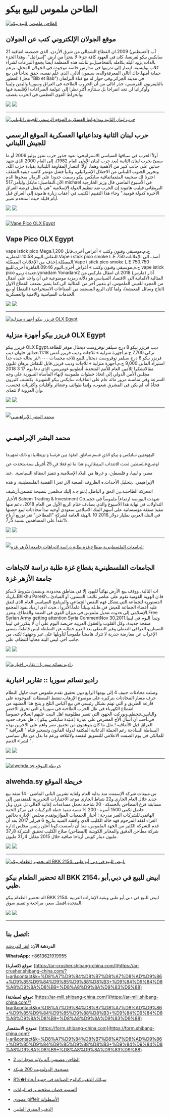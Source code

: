# الطاحن ملموس للبيع بيكو

<a href="https://swt.shibang-china.com/?l=ar&img&k=%D8%A7%D9%84%D8%B7%D8%A7%D8%AD%D9%86+%D9%85%D9%84%D9%85%D9%88%D8%B3+%D9%84%D9%84%D8%A8%D9%8A%D8%B9+%D8%A8%D9%8A%D9%83%D9%88" target="_blank">![الطاحن ملموس للبيع بيكو](http://static.shibang-china.com/all-800x300/1442.jpg)</a>

## موقع الجولان الإلكتروني كتب عن الجولان
21 آب (أغسطس) 2009.ان القطاع الشمالي من شرق الأردن، الذي خصصته اتفاقية سايكس بيكو لفرنسا، كان في العهود كافة جزءا لا يتجزأ من ارض &quot;إسرائيل&quot;، وهذا الجزء بالذات يزود البلد بكامله بالمحاصيل.و تناشد هذه المنظمة أيضا بجمع التبرعات لشراء كلاب بوليسية، ليصار إلى تدريبها في مدارس خاصة موجودة في الجولان المحتل، بزعم حماية أمنها.جاك أتالي المعرفةوالده، سيمون أتالي، الذي علّم نفسه، حقق نجاحاً في بيع العطور (محل &quot;Bib et Bab&quot;) في مدينة الجزائر.وفى حوار له مع قناة البرلمان بالتليفزيون الفرنسي، حذر اتالى من أن الحروب الطاحنة فى العراق وسوريا واليمن وليبيا وأوكرانيا لن تجد انفراجا بل ستتأزم أكثر نظرا إلى عولمة الصراعات الإقليمية فيها وانخراط القوى العظمى فى الحرب بقصف.


<a href="https://whatsapp.shibangsoft.com/WhatsApp.php" target="_blank" title="WhatsApp">![](http://static.shibang-china.com/icon/whatsapp.png)</a> <a href="https://swt.shibang-china.com/?l=ar&icon&k=%D8%A7%D9%84%D8%B7%D8%A7%D8%AD%D9%86+%D9%85%D9%84%D9%85%D9%88%D8%B3+%D9%84%D9%84%D8%A8%D9%8A%D8%B9+%D8%A8%D9%8A%D9%83%D9%88" target="_blank">![](http://static.shibang-china.com/icon/chat-ar.png)</a>

---

<a href="https://swt.shibang-china.com/?l=ar&img&k=%D8%A7%D9%84%D8%B7%D8%A7%D8%AD%D9%86+%D9%85%D9%84%D9%85%D9%88%D8%B3+%D9%84%D9%84%D8%A8%D9%8A%D8%B9+%D8%A8%D9%8A%D9%83%D9%88" target="_blank">![حرب لبنان الثانية وتداعياتها العسكرية الموقع الرسمي للجيش اللبناني](http://static.shibang-china.com/all-800x300/1088.jpg)</a>

## حرب لبنان الثانية وتداعياتها العسكرية الموقع الرسمي للجيش اللبناني
أولاً الحرب في سياقها السياسي الاستراتيجي: تعود جذور حرب تموز يوليو 2006 أو ما سميّ بحرب لبنان الثانية (بعد حرب لبنان الأولى العام 1982)، إلى العام 2000 الذي شهد حدثين على جانب كبير من الأهمية وهما، أولاً: انتصار المقاومة اللبنانية بقيادة حزب الله، وتحرير الجنوب اللبناني من الاحتلال الإسرائيلي، وثانياً فشل مؤتمر كامب ديفيد.المثقف اخترنا لك صحيفة المثقفاتفاقية سايكس بيكو رسمت حدودا على الرمال يمحوها الدم الآن.التفاصيل: مايكل وليامز.517 michael في الأسبوع الماضي قال وزير الخارجية البريطاني فيليب هاموند إن الحرب ضد تنظيم الدولة الإسلامية &quot;هي بالفعل فرصة العراق الأخيرة كدولة قومية.&quot; وجاء هذا التقييم الكئيب في أعقاب زيارة هاموند إلى العراق قبل أيام قليلة حيث استخدم تعبير.


<a href="https://whatsapp.shibangsoft.com/WhatsApp.php" target="_blank" title="WhatsApp">![](http://static.shibang-china.com/icon/whatsapp.png)</a> <a href="https://swt.shibang-china.com/?l=ar&icon&k=%D8%A7%D9%84%D8%B7%D8%A7%D8%AD%D9%86+%D9%85%D9%84%D9%85%D9%88%D8%B3+%D9%84%D9%84%D8%A8%D9%8A%D8%B9+%D8%A8%D9%8A%D9%83%D9%88" target="_blank">![](http://static.shibang-china.com/icon/chat-ar.png)</a>

---

<a href="https://swt.shibang-china.com/?l=ar&img&k=%D8%A7%D9%84%D8%B7%D8%A7%D8%AD%D9%86+%D9%85%D9%84%D9%85%D9%88%D8%B3+%D9%84%D9%84%D8%A8%D9%8A%D8%B9+%D8%A8%D9%8A%D9%83%D9%88" target="_blank">![Vape Pico OLX Egypt](http://static.shibang-china.com/all-800x300/791.jpg)</a>

## Vape Pico OLX Egypt
vape istick pico Mega.1,200 ج.م.موسيقى وفنون وكتب » أغراض أخرى.قابل للنقاش.اليوم 10:58.المطرية.Vape i stick pico smoke L.E 750.أضف الى الإعلانات المفضّلة.إحذف من الإعلانات المفضّلة.Vape i stick pico smoke L.E 750.750 ج.م.موسيقى وفنون وكتب » أغراض أخرى.اليوم 09:46.القاهرة أخرى.للبيع vape istick pico جديدة زيرو.yonadam Yonadam2 آذار (مارس) 2018.ان انتقال ماركس من المثالية الالمانية الى الاقتصاد السياسي هو دلالة رمزية موضوعية في آن واحد على انتقال من المجرد للعيني الملموس، او بتعبير آخر من المثالية الى.كما يتميز بضعف القطاع الاول (انتاج وسائل المعيشة)، ولما كان الريع المستمد من الصناعات الاستخراجية (النفط) او بيع الخدمات السياسية والامنية والعسكرية.


<a href="https://whatsapp.shibangsoft.com/WhatsApp.php" target="_blank" title="WhatsApp">![](http://static.shibang-china.com/icon/whatsapp.png)</a> <a href="https://swt.shibang-china.com/?l=ar&icon&k=%D8%A7%D9%84%D8%B7%D8%A7%D8%AD%D9%86+%D9%85%D9%84%D9%85%D9%88%D8%B3+%D9%84%D9%84%D8%A8%D9%8A%D8%B9+%D8%A8%D9%8A%D9%83%D9%88" target="_blank">![](http://static.shibang-china.com/icon/chat-ar.png)</a>

---

<a href="https://swt.shibang-china.com/?l=ar&img&k=%D8%A7%D9%84%D8%B7%D8%A7%D8%AD%D9%86+%D9%85%D9%84%D9%85%D9%88%D8%B3+%D9%84%D9%84%D8%A8%D9%8A%D8%B9+%D8%A8%D9%8A%D9%83%D9%88" target="_blank">![فريزر بيكو أجهزة منزلية OLX Egypt](http://static.shibang-china.com/all-800x300/531.jpg)</a>

## فريزر بيكو أجهزة منزلية OLX Egypt
فريزر بيكو OLX Egypt.ديب فريزر بيكو 8 درج سيلفر نوفروست ديحتال موفر للطاقة تركى.7,700 ج.م.أجهزة منزلية » ثلاجات وديب فريزر.أمس 11:18.حدائق حلوان.ديب فريزر بيكو 6 درج سيلفر نوفروست ديحتال.للبيع ثلاجه مجمدات ١٠٠٠لتر بحاله جيده جدآ استيراد المانى.9,000 ج.م.أجهزة منزلية » ثلاجات وديب فريزر.قابل للنقاش.برهان غليون مقالاتشكرا للأمين العام للأمم المتحدة، أنطونيو غوتيريس، الذي دعا يوم 17 3 2018 مجلس الأمن الدولي إلى اتخاذ خطوات ملموسة لإنهاء المأساة السورية على وجه السرعة.وفي مناسبة مرور مائة عام على اتفاقيات سايكس بيكو الشهيرة، يكتشف كثيرون فجأةً أنه لم يكن في المشرق شعوب، وإنما طوائف وعشائر وأقليات وأكثريات فحسب، وأن العروبة لا تتعدّى.


<a href="https://whatsapp.shibangsoft.com/WhatsApp.php" target="_blank" title="WhatsApp">![](http://static.shibang-china.com/icon/whatsapp.png)</a> <a href="https://swt.shibang-china.com/?l=ar&icon&k=%D8%A7%D9%84%D8%B7%D8%A7%D8%AD%D9%86+%D9%85%D9%84%D9%85%D9%88%D8%B3+%D9%84%D9%84%D8%A8%D9%8A%D8%B9+%D8%A8%D9%8A%D9%83%D9%88" target="_blank">![](http://static.shibang-china.com/icon/chat-ar.png)</a>

---

<a href="https://swt.shibang-china.com/?l=ar&img&k=%D8%A7%D9%84%D8%B7%D8%A7%D8%AD%D9%86+%D9%85%D9%84%D9%85%D9%88%D8%B3+%D9%84%D9%84%D8%A8%D9%8A%D8%B9+%D8%A8%D9%8A%D9%83%D9%88" target="_blank">![ﳏﻤﺪ ﺍﻟﺒﺸﲑ ﺍﻹﺑﺮﺍﻫﻴﻤـﻲ](http://static.shibang-china.com/all-800x300/1262.jpg)</a>

## ﳏﻤﺪ ﺍﻟﺒﺸﲑ ﺍﻹﺑﺮﺍﻫﻴﻤـﻲ
ﺍﻟﻴﻬﻮﺩﻳﲔ ﺳﺎﻳﻜﺲ ﻭ ﺑﻴﻜﻮ ﺍﻟﺬﻱ ﻗﺴﻢ ﻣﻨﺎﻃﻖ ﺍﻟﻨﻔﻮﺫ ﺑﲔ ﻓﺮﻧﺴﺎ ﻭ ﺑﺮﻳﻄﺎﻧﻴﺎ؛ ﻭ ﺫﻟﻚ ﲤﻬﻴـﺪﺍ ﻟﻮﺿـﻊ.ﻓ.ﻠﺴﻄﲔ ﲢﺖ ﺍﻻﻧﺘﺪﺍﺏ ﺍﻟﱪﻳﻄﺎﱐ.ﻭ ﻫﺬﺍ ﻣﺎ ﰎ ﻓﻌﻼ ﰲ.25.ﺃﻓﺮﻳﻞ ﺳﻨﺔ.ﻳﺘﺤﺪﺙ ﻋﻦ ﻣﺼﺮ، ﻭ ﻟﻴﺒﻴﺎ، ﻭ ﻓﻠﺴﻄﲔ، ﻭ ﻏﲑﻫﺎ ﻣﻦ ﺍﻟﺒﻼﺩ ﺍﻹﺳﻼﻣﻴﺔ.ﻭ ﺗﺘﻤﻴﺰ ﺍﳌﻘﺎﻟﺔ ﺍﻟﺴﻴﺎﺳﻴﺔ. .ﻋﻨﺪ ﺍﻹﺑﺮﺍﻫﻴﻤﻲ. .ﺑﺘﺤﻠﻴﻞ ﺍﻷﺣﺪﺍﺙ.ﻩ ﺍﻟﻈﺮﻭﻑ ﺍﻟﺼﻌﺒﺔ ﺍﻟﱵ ﲤﺮ ﺎ ﺍﻟﻘﻀﻴﺔ ﺍﻟﻔﻠﺴﻄﻴﻨﻴﺔ، ﻭ ﻫﺬﻩ ﺍﳌﻌﺮﻛﺔ ﺍﻟﻄﺎﺣﻨـﺔ.ﺑﲔ ﺍﳊﻖ ﻭ ﺍﻟﺒﺎﻃﻞ.(.ﻧﺘﻮ ﺟ ﻪ ﺇﻟﻴﻚ ﳐﻠﺼﲔ ﺑﻨﺼﻴﺤﺔ ﺗﺘﻀﻤﻦ.أرشيف الأخبار Sahem Trading &amp; Investment Co.شهدت البورصة ارتفاعاً ملموساً في حجم التداولات في نهاية هذا الأسبوع والذي يصادف ختام الربع الأول من العام 2018، دعم منها تنفيذ صفقة مؤسساتية على أسهم البنك الاسلامي.سعودي أوجيه تبدأ محادثات لبيع حصتها في البنك العربي بمليار دولار.2016 10 .الهيئة العامة لشركة &quot;المطاحن&quot; تقر توزيع أرباح نقداً على المساهمين بنسبة 5ر7%.


<a href="https://whatsapp.shibangsoft.com/WhatsApp.php" target="_blank" title="WhatsApp">![](http://static.shibang-china.com/icon/whatsapp.png)</a> <a href="https://swt.shibang-china.com/?l=ar&icon&k=%D8%A7%D9%84%D8%B7%D8%A7%D8%AD%D9%86+%D9%85%D9%84%D9%85%D9%88%D8%B3+%D9%84%D9%84%D8%A8%D9%8A%D8%B9+%D8%A8%D9%8A%D9%83%D9%88" target="_blank">![](http://static.shibang-china.com/icon/chat-ar.png)</a>

---

<a href="https://swt.shibang-china.com/?l=ar&img&k=%D8%A7%D9%84%D8%B7%D8%A7%D8%AD%D9%86+%D9%85%D9%84%D9%85%D9%88%D8%B3+%D9%84%D9%84%D8%A8%D9%8A%D8%B9+%D8%A8%D9%8A%D9%83%D9%88" target="_blank">![اﳉﺎﻣﻌﺎت اﻟﻔﻠﺴﻄﻴنيﺔ ﺑﻘﻄﺎع ﻏﺰة ﻃﻠﺒﺔ دراﺳﺔ ﻻﲡﺎﻫﺎت جامعة الأزهر غزة](http://static.shibang-china.com/all-800x300/560.jpg)</a>

## اﳉﺎﻣﻌﺎت اﻟﻔﻠﺴﻄﻴنيﺔ ﺑﻘﻄﺎع ﻏﺰة ﻃﻠﺒﺔ دراﺳﺔ ﻻﲡﺎﻫﺎت جامعة الأزهر غزة
ات اﻟﺘﺎﻟﻴﺔ، ووﻗف ﺒﻴﻊ اﻷرض ﻨﻬﺎﺌﻴﺎً ﻟﻠﻴﻬود إﻻ ﻓﻲ ﻤﻨﺎطق ﻤﺤدودة،.و.ﻀﻤن ﺸروط ﻻ.ﺒﻴﻛو ﺒﺎرﻴك.Bhikhu Parekh.،.ﻓﺎ.ن اﻟﻬوﻴﺔ اﻟﻘوﻤﻴﺔ ﺘﻘوم ﻋﻠﻰ ﻋﻨﺎﺼر ﺜﻼﺜﺔ.: اﻟدﺴﺘور، أو اﻟﻤﺒﺎدئ اﻟدﺴﺘورﻴﺔ ﻟﻠﺠﻤﺎﻋﺔ.اﻟﺘﻲ.ﺘﺸﻛﻝ ﻓﻬم اﻟﻨﻔس اﻟﺠﻤﺎﻋﻲ واﻟﺒرﻨﺎﻤﺞ اﻟﺴﻴﺎﺴﻲ اﻟﻌﺎم اﻟذي اﺘﻔق ﻋﻠﻴﻪ أﻋﻀﺎء اﻟﺠﻤﺎﻋﺔ ﻟﻠﻌﻴش ﻓﻲ.ظ.ﻠﻪ وﺒﻴﺎﻨﺎً ﻋﺎﻤﺎً.اﻷﻨروا ، ﺤﻴث أدى ازدﻴﺎد ﻨﻔوذ اﻟﻤﺠﻤﻊ اﻹﺴﻼﻤﻲ إﻟﻰ ﺤدوث ﺘﻌدﻴﻝ ﻤﻠﻤوس ﻓﻲ ﻤﻴزان اﻟﻘوى ﻓﻲ اﻟﻀﻔﺔ.واﻟﻘطﺎع، وﺘﻌزز.Free Syrian Army getting attention Syria CommentNov 30,2011.وتبدأ اليوم في ليبيا صفحة جديدة، وكل القلوب والعقول العربية حريصة اليوم على أن لا يتكرر في ليبيا السيناريو العراقي النفطي وغير النفطي بعد الغزو.خطابه عن السلطة ليس قاطعاً، بمعنى الإعراب عن معارضة جذرية لا تترك هامشاً ملموساً لتأويلها على غير وجهتها؛ لكنه، من جانب آخر، ليس البتة محابياً للنظام، على.


<a href="https://whatsapp.shibangsoft.com/WhatsApp.php" target="_blank" title="WhatsApp">![](http://static.shibang-china.com/icon/whatsapp.png)</a> <a href="https://swt.shibang-china.com/?l=ar&icon&k=%D8%A7%D9%84%D8%B7%D8%A7%D8%AD%D9%86+%D9%85%D9%84%D9%85%D9%88%D8%B3+%D9%84%D9%84%D8%A8%D9%8A%D8%B9+%D8%A8%D9%8A%D9%83%D9%88" target="_blank">![](http://static.shibang-china.com/icon/chat-ar.png)</a>

---

<a href="https://swt.shibang-china.com/?l=ar&img&k=%D8%A7%D9%84%D8%B7%D8%A7%D8%AD%D9%86+%D9%85%D9%84%D9%85%D9%88%D8%B3+%D9%84%D9%84%D8%A8%D9%8A%D8%B9+%D8%A8%D9%8A%D9%83%D9%88" target="_blank">![راديو نسائم سوريا :: تقارير اخبارية](http://static.shibang-china.com/all-800x300/1285.jpg)</a>

## راديو نسائم سوريا :: تقارير اخبارية
وصلت محادثات جنيف 4 إلى يومها الرابع دون تحقيق تقدم ملموس حيث حاول النظام حرف مسار المحادثات بتركيزه على موضوع الإرهاب.تنشط البسطات الموجودة على قارعة الطريق و التي تهتم بشكل رئيسي في بيع أكياس الثلج و ينتج هذا المشهد من انقطاع الكهرباء.في ظل الحرب الطاحنة في سوريا و التي تحرق الاخضر واليابس.تتحطم.وبوركت الجهود التي تنصر مظلومية اهل البيت عليهم السلام خصوصاً في.أحب أن أسال الأخ المعترض على عبارة (عَـبَدة سايكس بيكو ) : هل تعرف حدود العراق قبل الأتفاقيه !.مثل ما كان يتوهمون من تحقيق نصر واهم على الاخرين بهذه البساطة الساذجة رغم الحملة الدعائية المكثفة لدولة القانون وتسخير قناة &quot; العراقية &quot; للمالكي في يوم الصمت الاعلامي للتسويق لنفسه ولائتلافه ورغم ما بذل من مال سياسي لشراء الذمم &quot;.


<a href="https://whatsapp.shibangsoft.com/WhatsApp.php" target="_blank" title="WhatsApp">![](http://static.shibang-china.com/icon/whatsapp.png)</a> <a href="https://swt.shibang-china.com/?l=ar&icon&k=%D8%A7%D9%84%D8%B7%D8%A7%D8%AD%D9%86+%D9%85%D9%84%D9%85%D9%88%D8%B3+%D9%84%D9%84%D8%A8%D9%8A%D8%B9+%D8%A8%D9%8A%D9%83%D9%88" target="_blank">![](http://static.shibang-china.com/icon/chat-ar.png)</a>

---

<a href="https://swt.shibang-china.com/?l=ar&img&k=%D8%A7%D9%84%D8%B7%D8%A7%D8%AD%D9%86+%D9%85%D9%84%D9%85%D9%88%D8%B3+%D9%84%D9%84%D8%A8%D9%8A%D8%B9+%D8%A8%D9%8A%D9%83%D9%88" target="_blank">![alwehda.sy خريطة الموقع](http://static.shibang-china.com/all-800x300/733.jpg)</a>

## alwehda.sy خريطة الموقع
س مبيعات شركة الإسمنت منذ بداية العام ولغاية تشرين الثاني الماضي &middot; 14 منفذ بيع جديد خلال العام الجاري.و22 شباط الجاري موعد الاختبارات التحريرية للمتقدمين إلى مسابقة فرع المطاحن بالحسكة &middot; 20 شاحنة تحمل مساعدات إغاثية لأهالي تل عرن وتل حاصل تكفي 1500 أسرة &middot; 200 % نسبة تنفيذ خطة التركيبات في مركز الحفة الهاتفي.للشركات الغير مدرجة : أخبار الجمعيات الموازيوتقدم مجلس الإدارة بخالص العزاء لفقد المرحوم فهد خالد الكليب الذي وافقته المنية بتاريخ 6 فبراير 2017 بعد أن قدم للشركة الكثير من الجهد الملموس، منذ أن تأسست.كونا أعلن رئيس مجلس إدارة شركة مطاحن الدقيق والمخابز الكويتية (المطاحن) صلاح الكليب تحقيق الشركة 8ر37 مليون دينار كويتي أرباحا صافية خلال 2015 مقابل 4ر31 مليون.


<a href="https://whatsapp.shibangsoft.com/WhatsApp.php" target="_blank" title="WhatsApp">![](http://static.shibang-china.com/icon/whatsapp.png)</a> <a href="https://swt.shibang-china.com/?l=ar&icon&k=%D8%A7%D9%84%D8%B7%D8%A7%D8%AD%D9%86+%D9%85%D9%84%D9%85%D9%88%D8%B3+%D9%84%D9%84%D8%A8%D9%8A%D8%B9+%D8%A8%D9%8A%D9%83%D9%88" target="_blank">![](http://static.shibang-china.com/icon/chat-ar.png)</a>

---

<a href="https://swt.shibang-china.com/?l=ar&img&k=%D8%A7%D9%84%D8%B7%D8%A7%D8%AD%D9%86+%D9%85%D9%84%D9%85%D9%88%D8%B3+%D9%84%D9%84%D8%A8%D9%8A%D8%B9+%D8%A8%D9%8A%D9%83%D9%88" target="_blank">![الة تحضير الطعام بيكو BKK 2154، ابيض للبيع في دبي,أبو ظبي.](http://static.shibang-china.com/all-800x300/1105.jpg)</a>

## الة تحضير الطعام بيكو BKK 2154، ابيض للبيع في دبي,أبو ظبي.
الة تحضير الطعام بيكو BKK 2154، ابيض للبيع في دبي,أبو ظبي وبقية الإمارات العربية المتحدة.افضل سعر، مراجعة و تقييم سوق.

<a href="https://whatsapp.shibangsoft.com/WhatsApp.php" target="_blank" title="WhatsApp">![](http://static.shibang-china.com/icon/whatsapp.png)</a> <a href="https://swt.shibang-china.com/?l=ar&icon&k=%D8%A7%D9%84%D8%B7%D8%A7%D8%AD%D9%86+%D9%85%D9%84%D9%85%D9%88%D8%B3+%D9%84%D9%84%D8%A8%D9%8A%D8%B9+%D8%A8%D9%8A%D9%83%D9%88" target="_blank">![](http://static.shibang-china.com/icon/chat-ar.png)</a>

---
## اتصل بنا:

**الدردشة الآن:** [انقر للدردشة](https://swt.shibang-china.com?l=ar&contact&k=%D8%A7%D9%84%D8%B7%D8%A7%D8%AD%D9%86+%D9%85%D9%84%D9%85%D9%88%D8%B3+%D9%84%D9%84%D8%A8%D9%8A%D8%B9+%D8%A8%D9%8A%D9%83%D9%88)

**WhatsApp:**  [+8613621919955](https://whatsapp.shibangsoft.com/WhatsApp.php)

**موقع (كسارة):** [https://ar-crusher.shibang-china.com/](https://ar-crusher.shibang-china.com/?l=ar&contact&k=%D8%A7%D9%84%D8%B7%D8%A7%D8%AD%D9%86+%D9%85%D9%84%D9%85%D9%88%D8%B3+%D9%84%D9%84%D8%A8%D9%8A%D8%B9+%D8%A8%D9%8A%D9%83%D9%88)

**موقع (مطحنة):** [https://ar-mill.shibang-china.com/](https://ar-mill.shibang-china.com/?l=ar&contact&k=%D8%A7%D9%84%D8%B7%D8%A7%D8%AD%D9%86+%D9%85%D9%84%D9%85%D9%88%D8%B3+%D9%84%D9%84%D8%A8%D9%8A%D8%B9+%D8%A8%D9%8A%D9%83%D9%88)

**نموذج الاستفسار:** [https://form.shibang-china.com](https://form.shibang-china.com?l=ar&contact&k=%D8%A7%D9%84%D8%B7%D8%A7%D8%AD%D9%86+%D9%85%D9%84%D9%85%D9%88%D8%B3+%D9%84%D9%84%D8%A8%D9%8A%D8%B9+%D8%A8%D9%8A%D9%83%D9%88)

* [الطاحن مصنعين آلة ولاية غوجارات 2](../27/%D8%A7%D9%84%D8%B7%D8%A7%D8%AD%D9%86%20%D9%85%D8%B5%D9%86%D8%B9%D9%8A%D9%86%20%D8%A2%D9%84%D8%A9%20%D9%88%D9%84%D8%A7%D9%8A%D8%A9%20%D8%BA%D9%88%D8%AC%D8%A7%D8%B1%D8%A7%D8%AA%202.md)

* [مسحوق الدولوميت 200 شبكة](../27/%D9%85%D8%B3%D8%AD%D9%88%D9%82%20%D8%A7%D9%84%D8%AF%D9%88%D9%84%D9%88%D9%85%D9%8A%D8%AA%20200%20%D8%B4%D8%A8%D9%83%D8%A9.md)

* [سبائك الذهب كتالوج الصناعة في جميع أنحاء ا�%8](../28/%D8%B3%D8%A8%D8%A7%D8%A6%D9%83%20%D8%A7%D9%84%D8%B0%D9%87%D8%A8%20%D9%83%D8%AA%D8%A7%D9%84%D9%88%D8%AC%20%D8%A7%D9%84%D8%B5%D9%86%D8%A7%D8%B9%D8%A9%20%D9%81%D9%8A%20%D8%AC%D9%85%D9%8A%D8%B9%20%D8%A3%D9%86%D8%AD%D8%A7%D8%A1%20%D8%A7%EF%BF%BD%258.md)

* [ألستوم حصان مطحنة ورقة البيانات](../30/%D8%A3%D9%84%D8%B3%D8%AA%D9%88%D9%85%20%D8%AD%D8%B5%D8%A7%D9%86%20%D9%85%D8%B7%D8%AD%D9%86%D8%A9%20%D9%88%D8%B1%D9%82%D8%A9%20%D8%A7%D9%84%D8%A8%D9%8A%D8%A7%D9%86%D8%A7%D8%AA.md)

* [عمودي piffeir الأسطوانة](../28/%D8%B9%D9%85%D9%88%D8%AF%D9%8A%20piffeir%20%D8%A7%D9%84%D8%A3%D8%B3%D8%B7%D9%88%D8%A7%D9%86%D8%A9.md)

* [الذهب المفرق الفلبين](../29/%D8%A7%D9%84%D8%B0%D9%87%D8%A8%20%D8%A7%D9%84%D9%85%D9%81%D8%B1%D9%82%20%D8%A7%D9%84%D9%81%D9%84%D8%A8%D9%8A%D9%86.md)